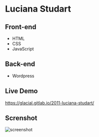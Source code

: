 # Luciana Studart

## Front-end 

* HTML
* CSS
* JavaScript

## Back-end

* Wordpress

## Live Demo

https://glacial.gitlab.io/2011-luciana-studart/

## Screnshot

![screenshot](design/layout.png)